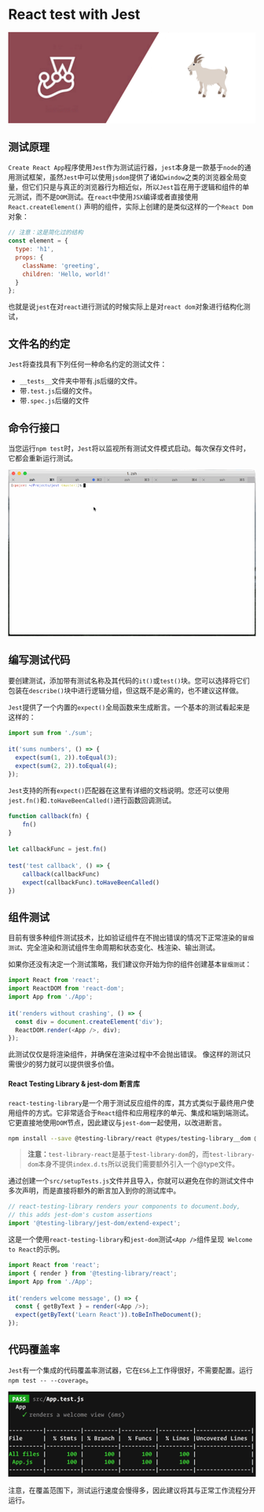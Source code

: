 # React test with Jest

![测试使用jest，jest-ax和react-testing-library进行反应- 0x资讯](assets/1*rV3yZwoPFHb3y5gKQLBdCw.png)

## 测试原理

`Create React App`程序使用`Jest`作为测试运行器，`jest`本身是一款基于`node`的通用测试框架，虽然`Jest`中可以使用`jsdom`提供了诸如`window`之类的浏览器全局变量，但它们只是与真正的浏览器行为相近似，所以`Jest`旨在用于逻辑和组件的单元测试，而不是`DOM`测试。在`react`中使用`JSX`编译或者直接使用`React.createElement()` 声明的组件，实际上创建的是类似这样的一个`React Dom`对象：

```js
// 注意：这是简化过的结构
const element = {
  type: 'h1',
  props: {
    className: 'greeting',
    children: 'Hello, world!'
  }
};
```

也就是说`jest`在对`react`进行测试的时候实际上是对`react dom`对象进行结构化测试，

##  文件名的约定

`Jest`将查找具有下列任何一种命名约定的测试文件：

- `__tests__`文件夹中带有.js后缀的文件。
- 带`.test.js`后缀的文件。
- 带`.spec.js`后缀的文件

##  命令行接口

当您运行`npm test`时，`Jest`将以监视所有测试文件模式启动。每次保存文件时，它都会重新运行测试。

![Jest watch mode](assets/15-watch.gif)

## 编写测试代码

要创建测试，添加带有测试名称及其代码的`it()`或`test()`块。您可以选择将它们包装在`describe()`块中进行逻辑分组，但这既不是必需的，也不建议这样做。

`Jest`提供了一个内置的`expect()`全局函数来生成断言。一个基本的测试看起来是这样的：

```js
import sum from './sum';

it('sums numbers', () => {
  expect(sum(1, 2)).toEqual(3);
  expect(sum(2, 2)).toEqual(4);
});
```

`Jest`支持的所有`expect()`匹配器在这里有详细的文档说明。您还可以使用`jest.fn()`和``.toHaveBeenCalled()``进行函数回调测试。

```js
function callback(fn) {
    fn()
}

let callbackFunc = jest.fn()

test('test callback', () => {
    callback(callbackFunc)
    expect(callbackFunc).toHaveBeenCalled()
})
```

## 组件测试

目前有很多种组件测试技术，比如验证组件在不抛出错误的情况下正常渲染的`冒烟测试`、完全渲染和测试组件生命周期和状态变化、栈渲染、输出测试。

如果你还没有决定一个测试策略，我们建议你开始为你的组件创建基本`冒烟测试`：

```js
import React from 'react';
import ReactDOM from 'react-dom';
import App from './App';

it('renders without crashing', () => {
  const div = document.createElement('div');
  ReactDOM.render(<App />, div);
});
```

此测试仅仅是将渲染组件，并确保在渲染过程中不会抛出错误。 像这样的测试只需很少的努力就可以提供很多价值。

#### React Testing Library & jest-dom 断言库

`react-testing-library`是一个用于测试反应组件的库，其方式类似于最终用户使用组件的方式。它非常适合于`React`组件和应用程序的单元、集成和端到端测试。它更直接地使用`DOM`节点，因此建议与`jest-dom`一起使用，以改进断言。

```bash
npm install --save @testing-library/react @types/testing-library__dom @testing-library/jest-dom 
```

> **注意：**`test-library-react`是基于`test-library-dom`的，而`test-library-dom`本身不提供`index.d.ts`所以说我们需要额外引入一个@type文件。

通过创建一个`src/setupTests.js`文件并且导入，你就可以避免在你的测试文件中多次声明，而是直接将额外的断言加入到你的测试库中。

```js
// react-testing-library renders your components to document.body,
// this adds jest-dom's custom assertions
import '@testing-library/jest-dom/extend-expect';
```

这是一个使用`react-testing-library`和`jest-dom`测试`<App />`组件呈现` Welcome to React`的示例。

```js
import React from 'react';
import { render } from '@testing-library/react';
import App from './App';

it('renders welcome message', () => {
  const { getByText } = render(<App />);
  expect(getByText('Learn React')).toBeInTheDocument();
});
```

## 代码覆盖率

`Jest`有一个集成的代码覆盖率测试器，它在`ES6`上工作得很好，不需要配置。运行`npm test -- --coverage`。

![coverage report](assets/5bFhnTS.png)

注意，在覆盖范围下，测试运行速度会慢得多，因此建议将其与正常工作流程分开运行。
